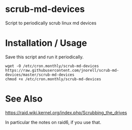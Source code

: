 # scrub-md-devices
Script to periodically scrub linux md devices

# Installation / Usage
Save this script and run it periodically.

```
wget -O /etc/cron.monthly/scrub-md-devices https://raw.githubusercontent.com/jnorell/scrub-md-devices/master/scrub-md-devices
chmod +x /etc/cron.monthly/scrub-md-devices
```

# See Also
https://raid.wiki.kernel.org/index.php/Scrubbing_the_drives

In particular the notes on raid6, if you use that.
